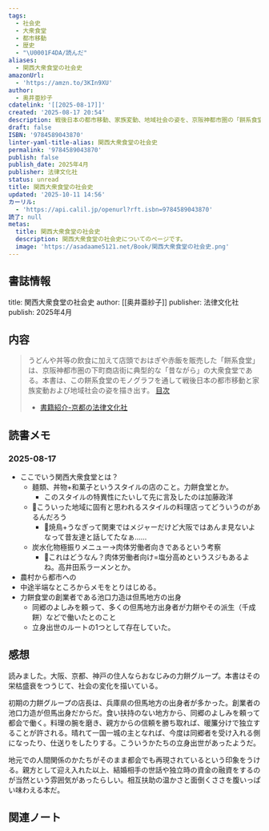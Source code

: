 ```yaml
---
tags:
  - 社会史
  - 大衆食堂
  - 都市移動
  - 歴史
  - "\U0001F4DA/読んだ"
aliases:
  - 関西大衆食堂の社会史
amazonUrl:
  - 'https://amzn.to/3KIn9XU'
author:
  - 奥井亜紗子
cdatelink: '[[2025-08-17]]'
created: '2025-08-17 20:54'
description: 戦後日本の都市移動、家族変動、地域社会の姿を、京阪神都市圏の「餅系食堂」のモノグラフを通して描き出す。
draft: false
ISBN: '9784589043870'
linter-yaml-title-alias: 関西大衆食堂の社会史
permalink: '9784589043870'
publish: false
publish_date: 2025年4月
publisher: 法律文化社
status: unread
title: 関西大衆食堂の社会史
updated: '2025-10-11 14:56'
カーリル:
  - 'https://api.calil.jp/openurl?rft.isbn=9784589043870'
読了: null
metas:
  title: 関西大衆食堂の社会史
  description: 関西大衆食堂の社会史についてのページです。
  image: 'https://asadaame5121.net/Book/関西大衆食堂の社会史.png'
---
```

## 書誌情報
title: 関西大衆食堂の社会史
author: [[奥井亜紗子]]
publisher: 法律文化社
publish: 2025年4月

## 内容
> うどんや丼等の飲食に加えて店頭でおはぎや赤飯を販売した「餅系食堂」は、京阪神都市圏の下町商店街に典型的な「昔ながら」の大衆食堂である。本書は、この餅系食堂のモノグラフを通して戦後日本の都市移動と家族変動および地域社会の姿を描き出す。
> [目次](https://www.hou-bun.com/15mokuji/04387-0_mk.pdf)
> - [書籍紹介-京都の法律文化社](https://www.hou-bun.com/cgi-bin/search/detail.cgi?c=ISBN978-4-589-04387-0)

## 読書メモ
### 2025-08-17
- ここでいう関西大衆食堂とは？
	- 麺類、丼物+和菓子というスタイルの店のこと。力餅食堂とか。
		- このスタイルの特異性にたいして先に言及したのは加藤政洋
	- 💭こういった地域に固有と思われるスタイルの料理店ってどういうのがあるんだろう
		- 💭焼鳥+うなぎって関東ではメジャーだけど大阪ではあんま見ないよなって昔友達と話してたなぁ……
	- 炭水化物極振りメニュー→肉体労働者向きであるという考察
		- 💭これはどうなん？肉体労働者向け=塩分高めというスジもあるよね。高井田系ラーメンとか。
- 農村から都市への
- 中途半端なところからメモをとりはじめる。
- 力餅食堂の創業者である池口力造は但馬地方の出身
	- 同郷のよしみを頼って、多くの但馬地方出身者が力餅やその派生（千成餅）などで働いたとのこと
	- 立身出世のルートの1つとして存在していた。
## 感想
読みました。大阪、京都、神戸の住人ならおなじみの力餅グループ。本書はその栄枯盛衰をつうじて、社会の変化を描いている。

初期の力餅グループの店長は、兵庫県の但馬地方の出身者が多かった。創業者の池口力造が但馬出身だからだ。食い扶持のない地方から、同郷のよしみを頼って都会で働く。料理の腕を磨き、親方からの信頼を勝ち取れば、暖簾分けで独立することが許される。晴れて一国一城の主となれば、今度は同郷者を受け入れる側になったり、仕送りをしたりする。こういうかたちの立身出世があったようだ。

地元での人間関係のかたちがそのまま都会でも再現されているという印象をうける。親方として迎え入れた以上、結婚相手の世話や独立時の資金の融資をするのが当然という雰囲気があったらしい。相互扶助の温かさと面倒くささを腹いっぱい味わえる本だ。

## 関連ノート
